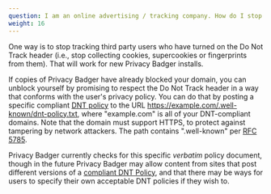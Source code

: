 ```yaml
---
question: I am an online advertising / tracking company. How do I stop Privacy Badger from blocking me?
weight: 16
---
```


One way is to stop tracking third party users who have turned on the Do Not Track header (i.e., stop collecting cookies, supercookies or fingerprints from them). That will work for new Privacy Badger installs.

If copies of Privacy Badger have already blocked your domain, you can unblock yourself by promising to respect the Do Not Track header in a way that conforms with the user's privacy policy. You can do that by posting a specific compliant [DNT policy](https://www.eff.org/dnt-policy) to the URL https://example.com/.well-known/dnt-policy.txt, where "example.com" is all of your DNT-compliant domains. Note that the domain must support HTTPS, to protect against tampering by network attackers. The path contains ".well-known" per [RFC 5785](https://tools.ietf.org/html/rfc5785).

Privacy Badger currently checks for this specific _verbatim_ policy document, though in the future Privacy Badger may allow content from sites that post different versions of a [compliant DNT Policy](https://www.eff.org/dnt-policy), and that there may be ways for users to specify their own acceptable DNT policies if they wish to.
